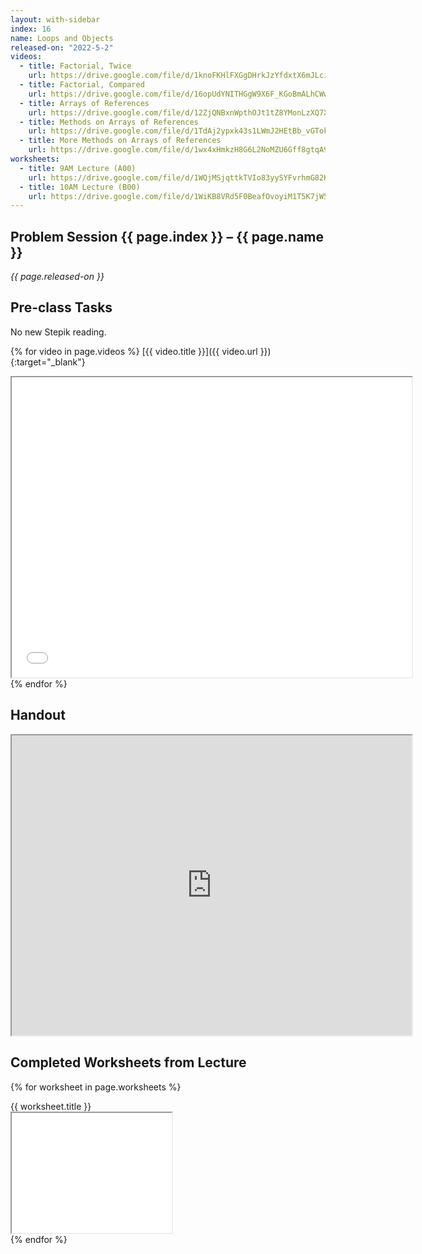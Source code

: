 ```yaml
---
layout: with-sidebar
index: 16
name: Loops and Objects
released-on: "2022-5-2"
videos:
  - title: Factorial, Twice
    url: https://drive.google.com/file/d/1knoFKHlFXGgDHrkJzYfdxtX6mJLcivPY
  - title: Factorial, Compared
    url: https://drive.google.com/file/d/16opUdYNITHGgW9X6F_KGoBmALhCWwZZx
  - title: Arrays of References
    url: https://drive.google.com/file/d/12ZjQNBxnWpthOJt1tZ8YMonLzXQ7XzCT
  - title: Methods on Arrays of References
    url: https://drive.google.com/file/d/1TdAj2ypxk43s1LWmJ2HEtBb_vGTokFuR
  - title: More Methods on Arrays of References
    url: https://drive.google.com/file/d/1wx4xHmkzH8G6L2NoMZU6Gff8gtqA9xGY
worksheets:
  - title: 9AM Lecture (A00)
    url: https://drive.google.com/file/d/1WQjMSjqttkTVIo83yySYFvrhmG82KUtI
  - title: 10AM Lecture (B00)
    url: https://drive.google.com/file/d/1WiKB8VRd5F0BeafOvoyiM1T5K7jW5N7o
---
```


## Problem Session {{ page.index }} – {{ page.name }}

_{{ page.released-on }}_

## Pre-class Tasks

No new Stepik reading.

{% for video in page.videos %}
[{{ video.title }}]({{ video.url }}){:target="_blank"}
<iframe src="{{ video.url }}/preview" width="640" height="480" allow="autoplay"></iframe>
{% endfor %}

## Handout

<iframe src="https://drive.google.com/file/d/1vpoDLspl4rsQGHkEinrRD1NJQ8K1np_j/preview" width="640" height="480" allow="autoplay"></iframe>

## Completed Worksheets from Lecture

{% for worksheet in page.worksheets %}
<div class="worksheetBox">
{{ worksheet.title }}
<br>
<iframe src="{{ worksheet.url }}/preview" width="256" height="192" allow="autoplay"></iframe>
</div>
{% endfor %}